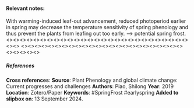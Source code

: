 #### **Relevant notes**:
With warming-induced leaf-out advancement, reduced photoperiod earlier in spring may decrease the temperature sensitivity of spring phenology and thus prevent the plants from leafing out too early. --> potential spring frost.
<><><><><><><><><><><><><><><><><><><><><><><><><><><><><>
<><><><><><><><><><><><><><><><><><><><><><><><><><><><><>
##### References
**Cross references**: 
**Source**: Plant Phenology and global climate change: Current progresses and challenges
**Authors**: Piao, Shilong
**Year**: 2019
**Location**: Zotero/Paper
**Keywords**:  #SpringFrost  #earlyspring 
**Added to slipbox on**: 13 September 2024. 